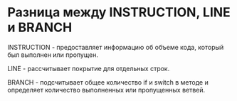 # Разница между INSTRUCTION, LINE и BRANCH
INSTRUCTION - предоставляет информацию об объеме кода, который был выполнен или пропущен.

LINE - рассчитывает покрытие для отдельных строк.

BRANCH - подсчитывает общее количество if и switch в методе и определяет количество выполненных или пропущенных ветвей.
